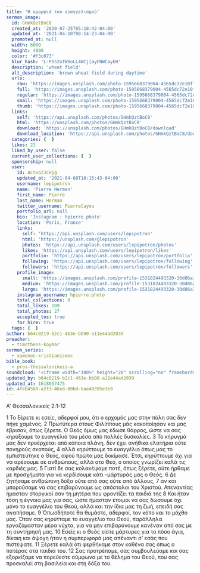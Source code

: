 ```yaml
---
title: 'Η ομορφιά του ευαγγελισμού'
sermon_image:
  id: GHmkQztBoC8
  created_at: '2020-07-25T05:18:42-04:00'
  updated_at: '2021-04-10T08:14:23-04:00'
  promoted_at: null
  width: 6000
  height: 4000
  color: '#f3c073'
  blur_hash: 'L-P652ofWXoLL4WCj[ayFNWCaybH'
  description: 'wheat field'
  alt_description: 'brown wheat field during daytime'
  urls:
    raw: 'https://images.unsplash.com/photo-1595668379004-4565dc72e10f?ixid=MnwxNjM3NDl8MHwxfHNlYXJjaHw0fHxiZWF1fGVufDB8fHx8MTYxODA1NzM3OA&ixlib=rb-1.2.1'
    full: 'https://images.unsplash.com/photo-1595668379004-4565dc72e10f?crop=entropy&cs=srgb&fm=jpg&ixid=MnwxNjM3NDl8MHwxfHNlYXJjaHw0fHxiZWF1fGVufDB8fHx8MTYxODA1NzM3OA&ixlib=rb-1.2.1&q=85'
    regular: 'https://images.unsplash.com/photo-1595668379004-4565dc72e10f?crop=entropy&cs=tinysrgb&fit=max&fm=jpg&ixid=MnwxNjM3NDl8MHwxfHNlYXJjaHw0fHxiZWF1fGVufDB8fHx8MTYxODA1NzM3OA&ixlib=rb-1.2.1&q=80&w=1080'
    small: 'https://images.unsplash.com/photo-1595668379004-4565dc72e10f?crop=entropy&cs=tinysrgb&fit=max&fm=jpg&ixid=MnwxNjM3NDl8MHwxfHNlYXJjaHw0fHxiZWF1fGVufDB8fHx8MTYxODA1NzM3OA&ixlib=rb-1.2.1&q=80&w=400'
    thumb: 'https://images.unsplash.com/photo-1595668379004-4565dc72e10f?crop=entropy&cs=tinysrgb&fit=max&fm=jpg&ixid=MnwxNjM3NDl8MHwxfHNlYXJjaHw0fHxiZWF1fGVufDB8fHx8MTYxODA1NzM3OA&ixlib=rb-1.2.1&q=80&w=200'
  links:
    self: 'https://api.unsplash.com/photos/GHmkQztBoC8'
    html: 'https://unsplash.com/photos/GHmkQztBoC8'
    download: 'https://unsplash.com/photos/GHmkQztBoC8/download'
    download_location: 'https://api.unsplash.com/photos/GHmkQztBoC8/download?ixid=MnwxNjM3NDl8MHwxfHNlYXJjaHw0fHxiZWF1fGVufDB8fHx8MTYxODA1NzM3OA'
  categories: {  }
  likes: 23
  liked_by_user: false
  current_user_collections: {  }
  sponsorship: null
  user:
    id: ALtxoZJCHjg
    updated_at: '2021-04-08T18:15:43-04:00'
    username: lepipotron
    name: 'Pierre Herman'
    first_name: Pierre
    last_name: Herman
    twitter_username: PierreCayou
    portfolio_url: null
    bio: 'Instagram : hpierre.photo'
    location: 'Paris, France'
    links:
      self: 'https://api.unsplash.com/users/lepipotron'
      html: 'https://unsplash.com/@lepipotron'
      photos: 'https://api.unsplash.com/users/lepipotron/photos'
      likes: 'https://api.unsplash.com/users/lepipotron/likes'
      portfolio: 'https://api.unsplash.com/users/lepipotron/portfolio'
      following: 'https://api.unsplash.com/users/lepipotron/following'
      followers: 'https://api.unsplash.com/users/lepipotron/followers'
    profile_image:
      small: 'https://images.unsplash.com/profile-1531824493320-30d86a3b2664?ixlib=rb-1.2.1&q=80&fm=jpg&crop=faces&cs=tinysrgb&fit=crop&h=32&w=32'
      medium: 'https://images.unsplash.com/profile-1531824493320-30d86a3b2664?ixlib=rb-1.2.1&q=80&fm=jpg&crop=faces&cs=tinysrgb&fit=crop&h=64&w=64'
      large: 'https://images.unsplash.com/profile-1531824493320-30d86a3b2664?ixlib=rb-1.2.1&q=80&fm=jpg&crop=faces&cs=tinysrgb&fit=crop&h=128&w=128'
    instagram_username: hpierre.photo
    total_collections: 0
    total_likes: 189
    total_photos: 27
    accepted_tos: true
    for_hire: true
  tags: {  }
author: b64c0219-b2c1-463e-bb90-a11e44ad2039
preacher:
  - timotheos-koymar
sermon_series:
  - xamenos-xristianismos
bible_book:
  - pros-thessalonikeis-a
soundcloud: '<iframe width="100%" height="20" scrolling="no" frameborder="no" allow="autoplay" src="https://w.soundcloud.com/player/?url=https%3A//api.soundcloud.com/tracks/738847066%3Fsecret_token%3Ds-Y6iKa&color=%23ff5500&inverse=false&auto_play=false&show_user=true"></iframe>'
updated_by: b64c0219-b2c1-463e-bb90-a11e44ad2039
updated_at: 1618057475
id: 4feb4568-a2f3-46ed-80bd-6ae49395e3e9
---
```

Α' Θεσσαλονικείς 2:1-12

1 Το ξέρετε κι εσείς, αδερφοί μου, ότι ο ερχομός μας στην πόλη σας δεν πήγε χαμένος. 2 Πρωτύτερα στους Φιλίππους μάς κακοποίησαν και μας έβρισαν, όπως ξέρετε. Ο Θεός όμως μας έδωσε θάρρος, ώστε να σας κηρύξουμε το ευαγγέλιό του μέσα από πολλές δυσκολίες. 3 Το κήρυγμά μας δεν προέρχεται από κάποια πλάνη, δεν έχει ανήθικα ελατήρια ούτε πονηρούς σκοπούς, 4 αλλά κηρύττουμε το ευαγγέλιο όπως μας το εμπιστεύτηκε ο Θεός, αφού πρώτα μας δοκίμασε. Έτσι, κηρύττουμε όχι για να αρέσουμε σε ανθρώπους, αλλά στο Θεό, ο οποίος γνωρίζει καλά τις καρδιές μας. 5 Γιατί δε σας κολακέψαμε ποτέ, όπως ξέρετε, ούτε ήρθαμε με προσχήματα για να κερδίσουμε κάτι –μάρτυράς μας ο Θεός. 6 Δε ζητήσαμε ανθρώπινη δόξα ούτε από σας ούτε από άλλους, 7 αν και μπορούσαμε να σας επιβαρύνουμε ως απόστολοι του Χριστού. Απεναντίας ήμασταν στοργικοί σαν τη μητέρα που φροντίζει τα παιδιά της 8 Και ήταν τόση η έγνοια μας για σας, ώστε ήμασταν έτοιμοι να σας δώσουμε όχι μόνο το ευαγγέλιο του Θεού, αλλά και την ίδια μας τη ζωή, επειδή σας αγαπήσαμε. 9 Όπωσδήποτε θα θυμάστε, αδερφοί, τον κόπο και το μόχθο μας. Όταν σας κηρύτταμε το ευαγγέλιο του Θεού, παράλληλα εργαζόμασταν μέρα νύχτα, για να μην επιβαρύνουμε κανέναν από σας με τη συντήρησή μας. 10 Εσείς κι ο Θεός είστε μάρτυρες για το πόσο άγια, δίκαιη και άψογη ήταν η συμπεριφορά μας απέναντι σ’ εσάς που πιστέψατε. 11 Ξέρετε καλά ότι φερθήκαμε στον καθένα σας όπως ο πατέρας στα παιδιά του. 12 Σας προτρέπαμε, σας συμβουλεύαμε και σας εξορκίζαμε να πορεύεστε σύμφωνα με το θέλημα του Θεού, που σας προσκαλεί στη βασιλεία και στη δόξα του.